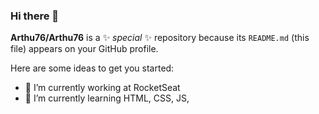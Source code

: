 ### Hi there 👋


**Arthu76/Arthu76** is a ✨ _special_ ✨ repository because its `README.md` (this file) appears on your GitHub profile.

Here are some ideas to get you started:

- 🔭 I’m currently working at RocketSeat
- 🌱 I’m currently learning HTML, CSS, JS,


